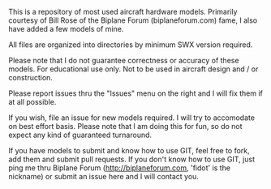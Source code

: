 This is a repository of most used aircraft hardware models. Primarily courtesy of Bill Rose of the Biplane Forum (biplaneforum.com) fame, I also have added a few models of mine. 

All files are organized into directories by minimum SWX version required. 

Please note that I do not guarantee correctness or accuracy of these models. For educational use only. Not to be used in aircraft design and / or construction. 

Please report issues thru the "Issues" menu on the right and I will fix them if at all possible. 

If you wish, file an issue for new models required. I will try to accomodate on best effort basis. Please note that I am doing this for fun, so do not expect any kind of guaranteed turnaround. 

If you have models to submit and know how to use GIT, feel free to fork, add them and submit pull requests. If you don't know how to use GIT, just ping me thru Biplane Forum (http://biplaneforum.com, 'fidot' is the nickname) or submit an issue here and I will contact you. 
